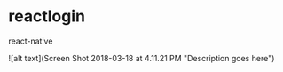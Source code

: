 # reactlogin
react-native

![alt text](Screen Shot 2018-03-18 at 4.11.21 PM "Description goes here")
